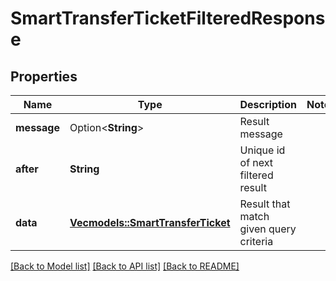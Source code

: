 # SmartTransferTicketFilteredResponse

## Properties

Name | Type | Description | Notes
------------ | ------------- | ------------- | -------------
**message** | Option<**String**> | Result message | 
**after** | **String** | Unique id of next filtered result | 
**data** | [**Vec<models::SmartTransferTicket>**](SmartTransferTicket.md) | Result that match given query criteria | 

[[Back to Model list]](../README.md#documentation-for-models) [[Back to API list]](../README.md#documentation-for-api-endpoints) [[Back to README]](../README.md)


